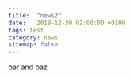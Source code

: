 ```yaml
---
title:  "news2"
date:   2018-12-30 02:00:00 +0100
tags: test
category: news
sitemap: false
---
```

bar and baz